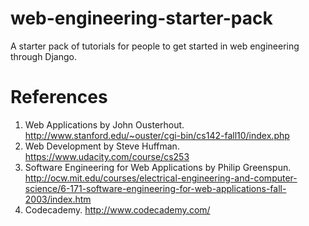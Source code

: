 # web-engineering-starter-pack
A starter pack of tutorials for people to get started in web engineering through Django.

# References

1. Web Applications by John Ousterhout. http://www.stanford.edu/~ouster/cgi-bin/cs142-fall10/index.php
2. Web Development by Steve Huffman. https://www.udacity.com/course/cs253
3. Software Engineering for Web Applications by Philip Greenspun. http://ocw.mit.edu/courses/electrical-engineering-and-computer-science/6-171-software-engineering-for-web-applications-fall-2003/index.htm
4. Codecademy. http://www.codecademy.com/


